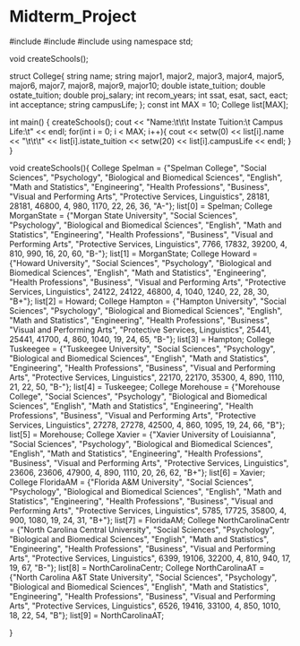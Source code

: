 # Midterm_Project
#include <iostream>
#include <string>
#include <iomanip>
using namespace std;

void createSchools();

struct College{
 string name;
 string major1, major2, major3, major4, major5, major6, major7, major8, major9, major10;
 double istate_tuition;
 double ostate_tuition;
 double proj_salary;
 int recom_years;
 int ssat, esat, sact, eact;
 int acceptance;
 string campusLife;
};
const int MAX = 10;
College list[MAX];

int main() {
 createSchools();
 cout << "Name:\t\t\t Instate Tuition:\t Campus Life:\t" << endl;
 for(int i = 0; i < MAX; i++){
  cout << setw(0) << list[i].name << "\t\t\t" << list[i].istate_tuition << setw(20) << list[i].campusLife << endl;
 }
}

void createSchools(){
 College Spelman = {"Spelman College", "Social Sciences", "Psychology", "Biological and Biomedical Sciences", "English", "Math and Statistics", "Engineering", "Health Professions", "Business", "Visual and Performing Arts", "Protective Services, Linguistics", 28181, 28181, 46800, 4, 980, 1170, 22, 26, 36, "A-"};
 list[0] = Spelman;
 College MorganState = {"Morgan State University", "Social Sciences", "Psychology", "Biological and Biomedical Sciences", "English", "Math and Statistics", "Engineering", "Health Professions", "Business", "Visual and Performing Arts", "Protective Services, Linguistics", 7766, 17832, 39200, 4, 810, 990, 16, 20, 60, "B-"};
 list[1] = MorganState;
 College Howard = {"Howard University", "Social Sciences", "Psychology", "Biological and Biomedical Sciences", "English", "Math and Statistics", "Engineering", "Health Professions", "Business", "Visual and Performing Arts", "Protective Services, Linguistics", 24122, 24122, 46800, 4, 1040, 1240, 22, 28, 30, "B+"};
 list[2] = Howard;
 College Hampton = {"Hampton University", "Social Sciences", "Psychology", "Biological and Biomedical Sciences", "English", "Math and Statistics", "Engineering", "Health Professions", "Business", "Visual and Performing Arts", "Protective Services, Linguistics", 25441, 25441, 41700, 4, 860, 1040, 19, 24, 65, "B-"};
 list[3] = Hampton;
 College Tuskeegee = {"Tuskeegee University", "Social Sciences", "Psychology", "Biological and Biomedical Sciences", "English", "Math and Statistics", "Engineering", "Health Professions", "Business", "Visual and Performing Arts", "Protective Services, Linguistics", 22170, 22170, 35300, 4, 890, 1110, 21, 22, 50, "B-"};
 list[4] = Tuskeegee;
 College Morehouse = {"Morehouse College", "Social Sciences", "Psychology", "Biological and Biomedical Sciences", "English", "Math and Statistics", "Engineering", "Health Professions", "Business", "Visual and Performing Arts", "Protective Services, Linguistics", 27278, 27278, 42500, 4, 860, 1095, 19, 24, 66, "B"};
 list[5] = Morehouse;
 College Xavier = {"Xavier University of Louisianna", "Social Sciences", "Psychology", "Biological and Biomedical Sciences", "English", "Math and Statistics", "Engineering", "Health Professions", "Business", "Visual and Performing Arts", "Protective Services, Linguistics", 23606, 23606, 47900, 4, 890, 1110, 20, 26, 62, "B+"};
 list[6] = Xavier;
 College FloridaAM = {"Florida A&M University", "Social Sciences", "Psychology", "Biological and Biomedical Sciences", "English", "Math and Statistics", "Engineering", "Health Professions", "Business", "Visual and Performing Arts", "Protective Services, Linguistics", 5785, 17725, 35800, 4, 900, 1080, 19, 24, 31, "B+"};
 list[7] = FloridaAM;
 College NorthCarolinaCentr = {"North Carolina Central University", "Social Sciences", "Psychology", "Biological and Biomedical Sciences", "English", "Math and Statistics", "Engineering", "Health Professions", "Business", "Visual and Performing Arts", "Protective Services, Linguistics", 6399, 19106, 32200, 4, 810, 940, 17, 19, 67, "B-"};
 list[8] = NorthCarolinaCentr;
 College NorthCarolinaAT = {"North Carolina A&T State University", "Social Sciences", "Psychology", "Biological and Biomedical Sciences", "English", "Math and Statistics", "Engineering", "Health Professions", "Business", "Visual and Performing Arts", "Protective Services, Linguistics", 6526, 19416, 33100, 4, 850, 1010, 18, 22, 54, "B"};
 list[9] = NorthCarolinaAT;

}
